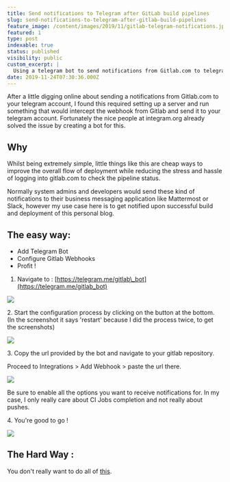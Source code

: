```yaml
---
title: Send notifications to Telegram after GitLab build pipelines
slug: send-notifications-to-telegram-after-gitlab-build-pipelines
feature_image: /content/images/2019/11/gitlab-telegram-notifications.jpg
featured: 1
type: post
indexable: true
status: published
visibility: public
custom_excerpt: |
  Using a telegram bot to send notifications from Gitlab.com to telegram
date: 2019-11-24T07:30:36.000Z
---
```


After a little digging online about sending a notifications from Gitlab.com to your telegram account, I found this required setting up a server and run something that would intercept the webhook from Gitlab and send it to your telegram account. Fortunately the nice people at integram.org already solved the issue by creating a bot for this.

## Why

Whilst being extremely simple, little things like this are cheap ways to improve the overall flow of deployment while reducing the stress and hassle of logging into gitlab.com to check the pipeline status.

Normally system admins and developers would send these kind of notifications to their business messaging application like Mattermost or Slack, however my use case here is to get notified upon successful build and deployment of this personal blog.

## The easy way:

*   Add Telegram Bot
*   Configure Gitlab Webhooks
*   Profit !

1.  Navigate to : [https://telegram.me/gitlab\_bot](https://telegram.me/gitlab_bot)

![](/content/images/2019/11/Screenshot-2019-11-24-at-11.46.56.jpg)

2\. Start the configuration process by clicking on the button at the bottom. (In the screenshot it says 'restart' because I did the process twice, to get the screenshots)

![](/content/images/2019/11/Screenshot-2019-11-24-at-11.48.02.jpg)

3\. Copy the url provided by the bot and navigate to your gitlab repository.

Proceed to Integrations > Add Webhook > paste the url there.

![](/content/images/2019/11/Screenshot-2019-11-24-at-11.48.54.jpg)

Be sure to enable all the options you want to receive notifications for. In my case, I only really care about CI Jobs completion and not really about pushes.

4\. You're good to go !

![](/content/images/2019/11/Screenshot-2019-11-24-at-11.49.37.jpg)

## The Hard Way :

You don't really want to do all of [this](https://core.telegram.org/bots/webhooks).